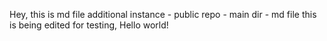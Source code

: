 Hey, this is md file
additional instance - public repo - main dir - md file
this is being edited for testing, Hello world!
